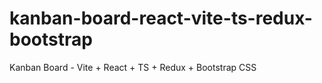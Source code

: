 # kanban-board-react-vite-ts-redux-bootstrap
Kanban Board - Vite + React + TS + Redux + Bootstrap CSS
